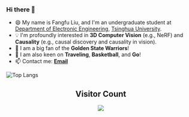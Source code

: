 ### Hi there 👋

<!--
**liuff19/liuff19** is a ✨ _special_ ✨ repository because its `README.md` (this file) appears on your GitHub profile.

Here are some ideas to get you started:

- 🔭 I’m currently working on ...
- 🌱 I’m currently learning ...
- 👯 I’m looking to collaborate on ...
- 🤔 I’m looking for help with ...
- 💬 Ask me about ...
- 📫 How to reach me: ...
- 😄 Pronouns: ...
- ⚡ Fun fact: ...
-->

+ 😄 My name is Fangfu Liu, and I'm an undergraduate student at [Department of Electronic Engineering](https://www.ee.tsinghua.edu.cn/en/), [Tsinghua University](https://www.tsinghua.edu.cn/en/). 
+ 💡 I'm profoundly interested in **3D Computer Vision** (e.g., NeRF) and **Causality** (e.g., causal discovery and causality in vision).
+ 🏀 I am a big fan of the **Golden State Warriors**!
+ 🌱 I am also keen on **Traveling**, **Basketball**, and **Go**!
+ 📫 Contact me: [**Email**](mailto:liuff19@mails.tsinghua.edu.cn)

![Top Langs](https://github-readme-stats.vercel.app/api/top-langs/?username=liuff19&layout=compact&theme=aura)

<!-- ![Fangfu's GitHub stats](https://github-readme-stats.vercel.app/api?username=liuff19&show_icons=true&theme=aura) -->

## <center> Visitor Count
<p align="center"> 
  <img src="https://profile-counter.glitch.me/liuff19/count.svg" />
</p>
